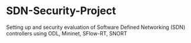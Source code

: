 # SDN-Security-Project
Setting up and security evaluation of Software Defined Networking (SDN) controllers using ODL, Mininet, SFlow-RT, SNORT

